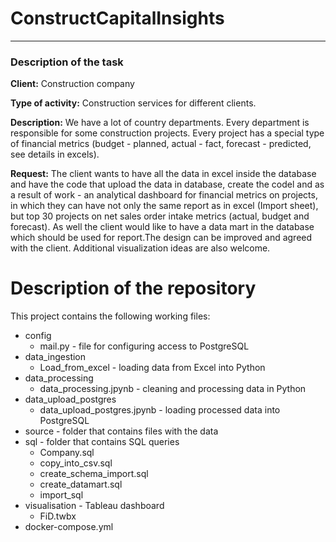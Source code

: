 # ConstructCapitalInsights
***
### Description of the task

**Client:** Construction company

**Type of activity:** Construction services for different clients. 

**Description:**
We have a lot of country departments. Every department is responsible for some construction projects. Every project has a special type of financial metrics (budget - planned, actual - fact, forecast - predicted, see details in excels).

**Request:** The client wants to have all the data in excel inside the database and have the code that upload the data in database, create the codel and as a result of work - an analytical dashboard for financial metrics on projects, in which they can have not only the same report as in excel (Import sheet), but top 30 projects on net sales order intake metrics (actual, budget and forecast). As well the client would like to have a data mart in the database which should be used for report.The design can be improved and agreed with the client. Additional visualization ideas are also welcome.

# Description of the repository
 This project contains the following working files:
 - config 
   - mail.py - file for configuring access to PostgreSQL
 - data_ingestion
   - Load_from_excel - loading data from Excel into Python
 - data_processing
   - data_processing.jpynb - cleaning and processing data in Python
 - data_upload_postgres
   - data_upload_postgres.jpynb - loading processed data into PostgreSQL
 - source -  folder that contains files with the data
 - sql - folder that contains SQL queries
   - Company.sql
   - copy_into_csv.sql
   - create_schema_import.sql
   - create_datamart.sql
   - import_sql
 - visualisation - Tableau dashboard
   - FiD.twbx
 - docker-compose.yml 

